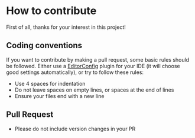# How to contribute

First of all, thanks for your interest in this project!

## Coding conventions

If you want to contribute by making a pull request, some basic rules should be followed.
Either use a [EditorConfig](http://editorconfig.org/) plugin for your IDE
(it will choose good settings automatically), or try to follow these rules:

- Use 4 spaces for indentation
- Do not leave spaces on empty lines, or spaces at the end of lines
- Ensure your files end with a new line

## Pull Request

- Please do not include version changes in your PR
